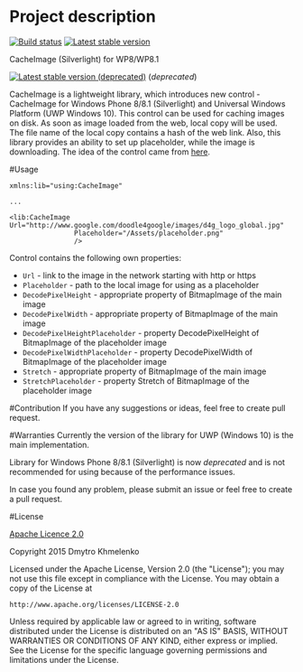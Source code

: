 # Project description
[![Build status](https://ci.appveyor.com/api/projects/status/0n3fe76exx2hx6f6?svg=true)](https://ci.appveyor.com/project/brave-warrior/cacheimage)
[![Latest stable version](https://img.shields.io/nuget/v/CacheImage-UWP.svg)](https://www.nuget.org/packages/CacheImage-UWP/)

CacheImage (Silverlight) for WP8/WP8.1

[![Latest stable version (deprecated) ](https://img.shields.io/nuget/v/CacheImage.svg)](https://www.nuget.org/packages/CacheImage)  (*deprecated*)

CacheImage is a lightweight library, which introduces new control - CacheImage for Windows Phone 8/8.1 (Silverlight) and Universal Windows Platform (UWP Windows 10). This control can be used for caching images on disk. As soon as image loaded from the web, local copy will be used. The file name of the local copy contains a hash of the web link. Also, this library provides an ability to set up placeholder, while the image is downloading. The idea of the control came from [here](http://chandermani.blogspot.de/2012/05/caching-images-downloaded-from-web-on.html).

#Usage
```xaml
xmlns:lib="using:CacheImage"
    
...
    
<lib:CacheImage Url="http://www.google.com/doodle4google/images/d4g_logo_global.jpg" 
                Placeholder="/Assets/placeholder.png"
                />
```
Control contains the following own properties:
- `Url` - link to the image in the network starting with http or https
- `Placeholder` - path to the local image for using as a placeholder
- `DecodePixelHeight` - appropriate property of BitmapImage of the main image
- `DecodePixelWidth` - appropriate property of BitmapImage of the main image
- `DecodePixelHeightPlaceholder` - property DecodePixelHeight of BitmapImage of the placeholder image
- `DecodePixelWidthPlaceholder` - property DecodePixelWidth of BitmapImage of the placeholder image
- `Stretch` - appropriate property of BitmapImage of the main image
- `StretchPlaceholder` - property Stretch of BitmapImage of the placeholder image

#Contribution
If you have any suggestions or ideas, feel free to create pull request.

#Warranties
Currently the version of the library for UWP (Windows 10) is the main implementation. 

Library for Windows Phone 8/8.1 (Silverlight) is now *deprecated* and is not recommended for using because of the performance issues.

In case you found any problem, please submit an issue or feel free to create a pull request.

#License

[Apache Licence 2.0](http://www.apache.org/licenses/LICENSE-2.0)

Copyright 2015 Dmytro Khmelenko

Licensed under the Apache License, Version 2.0 (the "License");
you may not use this file except in compliance with the License.
You may obtain a copy of the License at

    http://www.apache.org/licenses/LICENSE-2.0

Unless required by applicable law or agreed to in writing, software
distributed under the License is distributed on an "AS IS" BASIS,
WITHOUT WARRANTIES OR CONDITIONS OF ANY KIND, either express or implied.
See the License for the specific language governing permissions and
limitations under the License.

